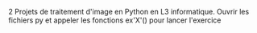 2 Projets de traitement d'image en Python en L3 informatique.
Ouvrir les fichiers py et appeler les fonctions ex'X'() pour lancer l'exercice